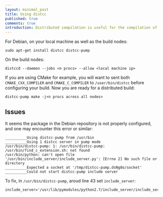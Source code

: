 ```yaml
---
layout: minimal_post
title: Using distcc 
published: true 
comments: true
introduction: Distributed compilation is useful for the compilation of very large packages, distcc makes this reasonably straight forwards.
---
```


For Debian, on your local machine as well as the build nodes:

    sudo apt-get install distcc distcc-pump

On the build nodes:

    distccd --daemon --jobs <n procs> --allow <local machine ip>

If you are using CMake for example, you will want to sent both `CMAKE_CXX_COMPILER` and `CMAKE_C_COMPILER` to `/user/bin/distcc` before configuring your build.
Now you are ready for a distributed build:

    distcc-pump make -j<n procs across all nodes>

## Issues
It seems the package in the Debian repository is not properly configured, and one may encounter this error or similar:

    __________Using distcc-pump from /usr/bin
    __________Using 1 distcc server in pump mode
    /usr/bin/distcc-pump: 1: /usr/bin/distcc-pump: /usr/bin/find_c_extension.sh: not found
    /usr/bin/python: can't open file '/usr/bin/include_server/include_server.py': [Errno 2] No such file or directory
    __________Expected a socket at '/tmp/distcc-pump.dsNg8o/socket'
    __________Could not start distcc-pump include server

To fix, in `/usr/bin/distcc-pump`, aroud line 43 set `include_server`:

    include_server='/usr/lib/pymodules/python2.7/include_server/include_server.py'

